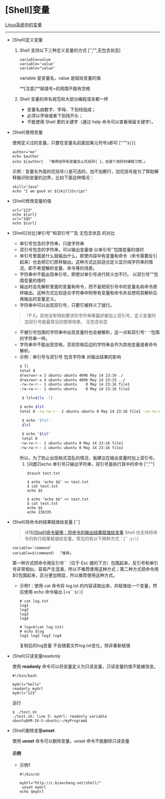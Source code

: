 # \[Shell]变量

[Linux系统中的变量](Linux系统中的变量_eqQdAVGQKfyhXNHDGdSy6S.md "Linux系统中的变量")

***

-   \[Shell]定义变量
    1.  Shell 支持以下三种定义变量的方式 \['',"",无包含状态]
        ```纯文本
        variable=value
        variable='value'  
        variable="value"
        ```
        variable 是变量名，value 是赋给变量的值

        **\[注意]**赋值号=的周围不能有空格
    2.  Shell 变量的命名规范和大部分编程语言都一样
        -   变量名由数字、字母、下划线组成；
        -   必须以字母或者下划线开头；
        -   不能使用 Shell 里的关键字（通过 help 命令可以查看保留关键字）。
-   \[Shell]使用变量

    使用定义过的变量，只要在变量名前面加美元符号`$`即可 \[''""`${}`]
    ```纯文本
    author="ee"
    echo $author
    echo ${author}  「推荐给所有变量加上花括号{ }，这是个良好的编程习惯。」
    ```
    示例：变量名外面的花括号`{}`是可选的，加不加都行，加花括号是为了帮助解释器识别变量的边界，比如下面这种情况：
    ```纯文本
    skill="Java"
    echo "I am good at ${skill}Script"
    ```

-   \[Shell]修改变量的值
    ```纯文本
    url="123"
    echo ${url}
    url="345"
    echo ${url}
    ```
-   \[Shell]\[对比]单引号''和双引号""及 无包含状态 的对比
    -   单引号包含的字符串，只是字符串
    -   双引号包含的字符串，可以输出变量值
    以单引号''包围变量的值时
    -   单引号里面是什么就输出什么，即使内容中有变量和命令（命令需要反引起来）也会把它们原样输出。这种方式比较适合定义显示纯字符串的情况，即不希望解析变量、命令等的场景。
    -   字符串中不能出现单引号，即使对单引号进行转义也不行。
    以双引号""包围变量的值时
    -   输出时会先解析里面的变量和命令，而不是把双引号中的变量名和命令原样输出。这种方式比较适合字符串中附带有变量和命令并且想将其解析后再输出的变量定义。
    -   字符串中可以出现双引号，只要它被转义了就行。
    > 「P.S」其他没有特别要求的字符串等最好都加上双引号，定义变量时加双引号是最常见的使用场景。
    无包含状态
    -   不被引号包围的字符串中出现变量时也会被解析，这一点和双引号`" "`包围的字符串一样。
    -   字符串中不能出现空格，否则空格后边的字符串会作为其他变量或者命令解析。

    <!---->

    -   示例：单引号与双引号 包含字符串 对输出结果的影响
        ```bash
        $ ll
        total 8
        drwxrwxr-x 2 ubuntu ubuntu 4096 May 14 23:16 ./
        drwxrwxr-x 4 ubuntu ubuntu 4096 May 14 23:15 ../
        -rw-rw-r-- 1 ubuntu ubuntu    0 May 14 23:16 file1
        -rw-rw-r-- 1 ubuntu ubuntu    0 May 14 23:16 file2

         $ lsl=$(ls -l) 

        $ echo $lsl
        total 0 -rw-rw-r-- 1 ubuntu ubuntu 0 May 14 23:16 file1 -rw-rw-r-- 1 ubuntu ubuntu 0 May 14 23:16 file2

         $ echo '$lsl'
         $lsl 
         
         $ echo "$lsl"
         total 0
        -rw-rw-r-- 1 ubuntu ubuntu 0 May 14 23:16 file1
        -rw-rw-r-- 1 ubuntu ubuntu 0 May 14 23:16 file2
        ```
        所以，为了防止出现格式混乱的情况，我建议在输出变量时加上双引号。&#x20;
        1.  \[问题2]echo 单引号只输出字符串，双引号是执行其中的命令 \['',""]
            ```纯文本
            $touch test.txt

            $ echo 'echo $$' >> test.txt 
            $ cat test.txt 
            echo $$

            $ echo "echo $$" >> test.txt   
            $ cat test.txt               
            echo $$
            echo 238335
            ```
-   \[Shell]将命令的结果赋值给变量 \[\`\`]
    > 详情[\[Shell\]命令替换：将命令的输出结果赋值给变量](\[Shell]命令替换：将命令的输出结果赋值给变量_wBnu8AVwxZuiDX5SzSGzuB.md "\[Shell]命令替换：将命令的输出结果赋值给变量")
    Shell 也支持将命令的执行结果赋值给变量，常见的有以下两种方式：\[\`\` ,`$()`]
    ```纯文本
    variable=`command`
    variable=$(command)  「推荐」
    ```
    第一种方式把命令用反引号\`\`（位于 Esc 键的下方）包围起来，反引号和单引号非常相似，容易产生混淆，所以不推荐使用这种方式；第二种方式把命令用\$()包围起来，区分更加明显，所以推荐使用这种方式。
    -   示例1：使用 cat 命令将 log.txt 的内容读取出来，并赋值给一个变量，然后使用 echo 命令输出 \[=`$``$()`]
        ```纯文本
        # cat log.txt 
        log1
        log2
        log3
        log4

        # log=$(cat log.txt)
        # echo $log
        log1 log2 log3 log4

        ```
        复制后的log变量 不会随着文件log.txt变化，除非重新赋值

-   \[Shell]只读变量readonly

    使用 **readonly** 命令可以将变量定义为只读变量，只读变量的值不能被改变。
    ```纯文本
    #!/bin/bash

    myUrl="hello"
    readonly myUrl
    myUrl="123"
    ```
    运行
    ```纯文本
    $ ./test.sh 
    ./test.sh: line 5: myUrl: readonly variable
    ubuntu@VM-16-5-ubuntu:~/myProgram$ 
    ```
-   \[Shell]删除变量**unset**&#x20;

    使用 **unset** 命令可以删除变量，unset 命令不能删除只读变量
    #### 示例
    -   示例1
        ```纯文本
        #!/bin/sh

        myUrl="http://c.biancheng.net/shell/"
         unset myUrl 
        echo $myUrl
        ```

